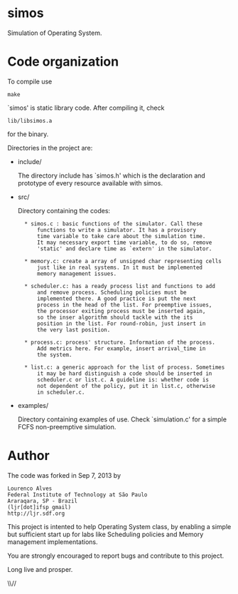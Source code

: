 simos
=====

Simulation of Operating System.


Code organization
=================

To compile use

	make

`simos' is static library code. After compiling it, check

	lib/libsimos.a

for the binary.

Directories in the project are:


- include/

	The directory include has `simos.h' which is the declaration and 
	prototype of every resource available with simos.

- src/

	Directory containing the codes:
	
		* simos.c : basic functions of the simulator. Call these 
			functions to write a simulator. It has a provisory
			time variable to take care about the simulation time.
			It may necessary export time variable, to do so, remove
			'static' and declare time as `extern' in the simulator.

		* memory.c: create a array of unsigned char representing cells
			just like in real systems. In it must be implemented
			memory management issues.

		* scheduler.c: has a ready process list and functions to add 
			and remove process. Scheduling policies must be 
			implemented there. A good practice is put the next 
			process in the head of the list. For preemptive issues, 
			the processor exiting process must be inserted again,
			so the inser algorithm should tackle with the its 
			position in the list. For round-robin, just insert in
			the very last position.

		* process.c: process' structure. Information of the process. 
			Add metrics here. For example, insert arrival_time in
			the system.

		* list.c: a generic approach for the list of process. Sometimes
			it may be hard distinguish a code should be inserted in
			scheduler.c or list.c. A guideline is: whether code is
			not dependent of the policy, put it in list.c, otherwise
			in scheduler.c. 

- examples/

	Directory containing examples of use. Check `simulation.c' for a simple
	FCFS non-preemptive simulation.



Author
=====

The code was forked in Sep 7, 2013 by 

	Lourenco Alves 
	Federal Institute of Technology at São Paulo
	Araraqara, SP - Brazil
	(ljr[dot]ifsp gmail)
	http://ljr.sdf.org

This project is intented to help Operating System class, by enabling a
simple but sufficient start up for labs like Scheduling policies and 
Memory management implementations.

You are strongly encouraged to report bugs and contribute to 
this project.


Long live and prosper.

\\\\//


